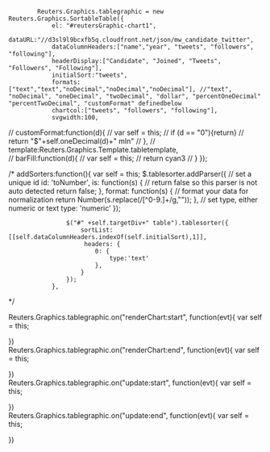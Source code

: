 			Reuters.Graphics.tablegraphic = new Reuters.Graphics.SortableTable({
				el: "#reutersGraphic-chart1",
				dataURL:"//d3sl9l9bcxfb5q.cloudfront.net/json/mw_candidate_twitter",
				dataColumnHeaders:["name","year", "tweets", "followers", "following"],
				headerDisplay:["Candidate", "Joined", "Tweets", "Followers", "Following"],
				initialSort:"tweets",
				formats:["text","text","noDecimal","noDecimal","noDecimal"], //"text", "noDecimal", "oneDecimal", "twoDecimal", "dollar", "percentOneDecimal" "percentTwoDecimal", "customFormat" definedbelow
				chartcol:["tweets", "followers", "following"],
				svgwidth:100,
//				customFormat:function(d){
//					var self = this;
//					if (d == "0"){return}
//					return "$"+self.oneDecimal(d)+" mln"
//				}, 
//				template:Reuters.Graphics.Template.tabletemplate,				
//				barFill:function(d){
//					var self = this;
//					return cyan3
//				}
			});


/*
					addSorters:function(){
					var self = this;
					$.tablesorter.addParser({ 
				        // set a unique id 
				        id: 'toNumber', 
				        is: function(s) { 
				            // return false so this parser is not auto detected 
				            return false; 
				        }, 
				        format: function(s) { 
				            // format your data for normalization 
				            return Number(s.replace(/[^0-9\.]+/g,""));
				        }, 
				        // set type, either numeric or text 
				        type: 'numeric' 
				    });				
			
					$("#" +self.targetDiv+" table").tablesorter({
						sortList: [[self.dataColumnHeaders.indexOf(self.initialSort),1]],
						 headers: { 
						    0: { 
						        type:'text' 
						    },			               
						}	  
					});
				},
*/				
			
Reuters.Graphics.tablegraphic.on("renderChart:start", function(evt){
    var self = this;
    
})		
Reuters.Graphics.tablegraphic.on("renderChart:end", function(evt){
    var self = this;
    
})		
Reuters.Graphics.tablegraphic.on("update:start", function(evt){
    var self = this;
    
})		
Reuters.Graphics.tablegraphic.on("update:end", function(evt){
    var self = this;
    
})		